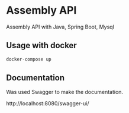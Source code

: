 # Assembly API

Assembly API with Java, Spring Boot, Mysql

## Usage with docker

```python
docker-compose up
```

## Documentation
Was used Swagger to  make the documentation.

http://localhost:8080/swagger-ui/